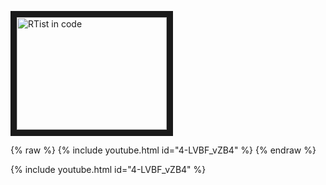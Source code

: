 <a href="https://youtu.be/4-LVBF_vZB4" target="_blank"><img src="http://img.youtube.com/vi/4-LVBF_vZB4/0.jpg" alt="RTist in code" width="240" height="180" border="10" /></a>


{% raw %} {% include youtube.html id="4-LVBF_vZB4" %}
{% endraw %}

{% include youtube.html id="4-LVBF_vZB4" %}
